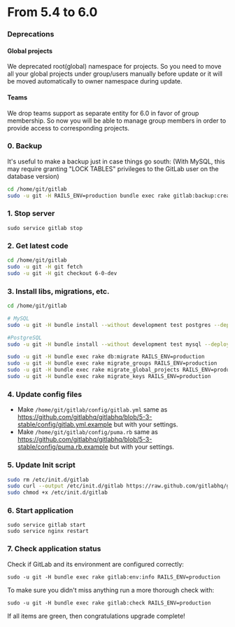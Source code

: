 # From 5.4 to 6.0

### Deprecations

#### Global projects

We deprecated root(global) namespace for projects. 
So you need to move all your global projects under group/users manually before update or it will be moved automatically to owner namespace during update.

#### Teams

We drop teams support as separate entity for 6.0 in favor of group membership.
So now you will be able to manage group members in order to provide access to corresponding projects.


### 0. Backup

It's useful to make a backup just in case things go south:
(With MySQL, this may require granting "LOCK TABLES" privileges to the GitLab user on the database version)

```bash
cd /home/git/gitlab
sudo -u git -H RAILS_ENV=production bundle exec rake gitlab:backup:create
```

### 1. Stop server

    sudo service gitlab stop

### 2. Get latest code

```bash
cd /home/git/gitlab
sudo -u git -H git fetch
sudo -u git -H git checkout 6-0-dev
```

### 3. Install libs, migrations, etc.

```bash
cd /home/git/gitlab

# MySQL
sudo -u git -H bundle install --without development test postgres --deployment

#PostgreSQL
sudo -u git -H bundle install --without development test mysql --deployment

sudo -u git -H bundle exec rake db:migrate RAILS_ENV=production
sudo -u git -H bundle exec rake migrate_groups RAILS_ENV=production
sudo -u git -H bundle exec rake migrate_global_projects RAILS_ENV=production
sudo -u git -H bundle exec rake migrate_keys RAILS_ENV=production

```

### 4. Update config files

* Make `/home/git/gitlab/config/gitlab.yml` same as https://github.com/gitlabhq/gitlabhq/blob/5-3-stable/config/gitlab.yml.example but with your settings.
* Make `/home/git/gitlab/config/puma.rb` same as https://github.com/gitlabhq/gitlabhq/blob/5-3-stable/config/puma.rb.example but with your settings.

### 5. Update Init script

```bash
sudo rm /etc/init.d/gitlab
sudo curl --output /etc/init.d/gitlab https://raw.github.com/gitlabhq/gitlabhq/5-3-stable/lib/support/init.d/gitlab
sudo chmod +x /etc/init.d/gitlab
```

### 6. Start application

    sudo service gitlab start
    sudo service nginx restart

### 7. Check application status

Check if GitLab and its environment are configured correctly:

    sudo -u git -H bundle exec rake gitlab:env:info RAILS_ENV=production

To make sure you didn't miss anything run a more thorough check with:

    sudo -u git -H bundle exec rake gitlab:check RAILS_ENV=production

If all items are green, then congratulations upgrade complete!